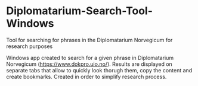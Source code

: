 # Diplomatarium-Search-Tool-Windows
Tool for searching for phrases in the Diplomatarium Norvegicum for research purposes

Windows app created to search for a given phrase in Diplomatarium Norvegicum (https://www.dokpro.uio.no/). Results are displayed on separate tabs that allow to quickly look thorugh them, copy the content and create bookmarks. Created in order to simplify research process.
